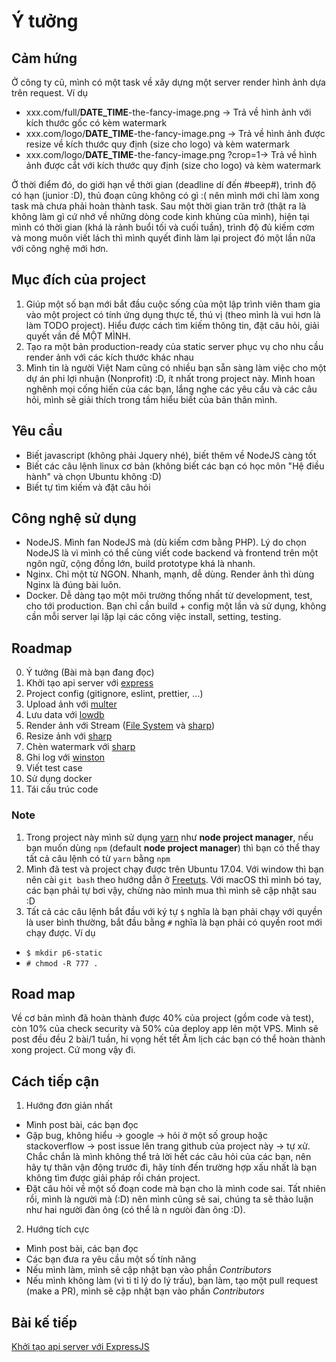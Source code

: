 # Ý tưởng

## Cảm hứng

Ở công ty cũ, mình có một task về xây dựng một server render hình ảnh dựa trên request. Ví dụ

* xxx.com/full/**DATE_TIME**-the-fancy-image.png -> Trả về hình ảnh với kích thước gốc có kèm watermark
* xxx.com/logo/**DATE_TIME**-the-fancy-image.png -> Trả về hình ảnh được resize về kích thước quy định (size cho logo) và kèm watermark
* xxx.com/logo/**DATE_TIME**-the-fancy-image.png ?crop=1-> Trả về hình ảnh được cắt với kích thước quy định (size cho logo) và kèm watermark

Ở thời điểm đó, do giới hạn về thời gian (deadline dí đến #beep#), trình độ có hạn (junior :D), thủ đoạn cũng không có gì :( nên mình mới chỉ làm xong task mà chưa phải hoàn thành task. Sau một thời gian trăn trở (thật ra là không làm gì cứ nhớ về những dòng code kinh khủng của mình), hiện tại mình có thời gian (khá là rảnh buổi tối và cuối tuần), trình độ đủ kiếm cơm và mong muôn viết lách thì mình quyết đinh làm lại project đó một lần nữa với công nghệ mới hơn.

## Mục đích của project

1. Giúp một số bạn mới bắt đầu cuộc sống của một lập trình viên tham gia vào một project có tính ứng dụng thực tế, thú vị (theo mình là vui hơn là làm TODO project). Hiểu được cách tìm kiếm thông tin, đặt câu hỏi, giải quyết vần đề MỘT MÌNH.
2. Tạo ra một bản production-ready của static server phục vụ cho nhu cầu render ảnh với các kích thước khác nhau
3. Mình tin là người Việt Nam cũng có nhiều bạn sẵn sàng làm việc cho một dự án phi lợi nhuận (Nonprofit) :D, ít nhất trong project này. Mình hoan nghênh mọi cống hiến của các bạn, lắng nghe các yêu cầu và các câu hỏi, mình sẽ giải thích trong tầm hiểu biết của bản thân mình.

## Yêu cầu

* Biết javascript (không phải Jquery nhé), biết thêm về NodeJS càng tốt
* Biết các câu lệnh linux cơ bản (không biết các bạn có học môn "Hệ điều hành" và chọn Ubuntu không :D)
* Biết tự tìm kiếm và đặt câu hỏi

## Công nghệ sử dụng

* NodeJS. Mình fan NodeJS mà (dù kiếm cơm bằng PHP). Lý do chọn NodeJS là vì mình có thể cùng viết code backend và frontend trên một ngôn ngữ, cộng đồng lớn, build prototype khá là nhanh.
* Nginx. Chỉ một từ NGON. Nhanh, mạnh, dễ dùng. Render ảnh thì dùng Nginx là đúng bài luôn.
* Docker. Dễ dàng tạo một môi trường thống nhất từ development, test, cho tới production. Bạn chỉ cần build + config một lần và sử dụng, không cần mỗi server lại lặp lại các công việc install, setting, testing.

## Roadmap

0. Ý tưởng (Bài mà bạn đang đọc)
1. Khởi tạo api server với [express](https://github.com/expressjs/express)
2. Project config (gitignore, eslint, prettier, ...)
3. Upload ảnh với [multer](https://github.com/expressjs/multer)
4. Lưu data với [lowdb](https://github.com/typicode/lowdb)
5. Render ảnh với Stream ([File System](https://nodejs.org/api/fs.html#fs_fs_createreadstream_path_options) và [sharp](https://github.com/lovell/sharp))
6. Resize ảnh với [sharp](https://github.com/lovell/sharp)
7. Chèn watermark với [sharp](https://github.com/lovell/sharp)
8. Ghi log với [winston](https://github.com/winstonjs/winston)
9. Viết test case
10. Sử dụng docker
11. Tái cấu trúc code

### Note

1. Trong project này mình sử dụng [yarn](yarnpkg.com) như **node project manager**, nếu bạn muốn dùng `npm` (default **node project manager**) thì bạn có thể thay tất cả câu lệnh có từ `yarn` bằng `npm`
2. Mình đã test và project chạy được trên Ubuntu 17.04. Với window thì bạn nên cài `git bash` theo hướng dẫn ở [Freetuts](https://freetuts.net/cai-dat-git-bash-de-hoc-nodejs-665.html). Với macOS thì mình bó tay, các bạn phải tự bơi vậy, chừng nào mình mua thì mình sẽ cập nhật sau :D
3. Tất cả các câu lệnh bắt đầu với ký tự `$` nghĩa là bạn phải chạy với quyền là user bình thường, bắt đầu bằng `#` nghĩa là bạn phải có quyền root mới chạy được. Ví dụ

* `$ mkdir p6-static`
* `# chmod -R 777 .`

## Road map

Về cơ bản mình đã hoàn thành được 40% của project (gồm code và test), còn 10% của check security và 50% của deploy app lên một VPS. Mình sẽ post đều đều 2 bài/1 tuần, hi vọng hết tết Âm lịch các bạn có thể hoàn thành xong project. Cứ mong vậy đi.

## Cách tiếp cận

1. Hướng đơn giản nhất

* Mình post bài, các bạn đọc
* Gặp bug, không hiểu -> google -> hỏi ở một số group hoặc stackoverflow -> post issue lên trang github của project này -> tự xử. Chắc chắn là mình không thể trả lời hết các câu hỏi của các bạn, nên hãy tự thân vận động trước đi, hãy tính đến trường hợp xấu nhất là bạn không tìm được giải pháp rồi chán project.
* Đặt câu hỏi về một số đoạn code mà bạn cho là mình code sai. Tất nhiên rồi, mình là người mà (:D) nên mình cũng sẽ sai, chúng ta sẽ thảo luận như hai người đàn ông (có thể là n ngưòi đàn ông :D).

2. Hướng tích cực

* Mình post bài, các bạn đọc
* Các bạn đưa ra yêu cầu một số tính năng
* Nếu mình làm, mình sẽ cập nhật bạn vào phần _Contributors_
* Nếu mình không làm (vì ti tỉ lý do lý trấu), bạn làm, tạo một pull request (make a PR), mình sẽ cập nhật bạn vào phần _Contributors_

## Bài kế tiếp

[Khởi tạo api server với ExpressJS](./1-build-api-server-with-expressjs.md)
